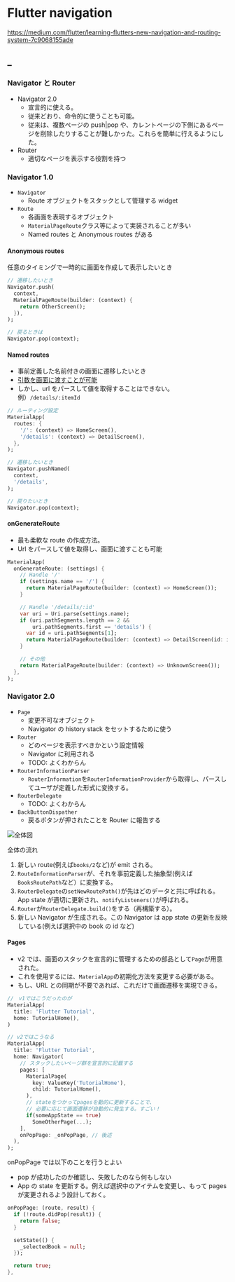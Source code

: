 # Flutter navigation

https://medium.com/flutter/learning-flutters-new-navigation-and-routing-system-7c9068155ade

## \_

### Navigator と Router

- Navigator 2.0
  - 宣言的に使える。
  - 従来どおり、命令的に使うことも可能。
  - 従来は、複数ページの push|pop や、カレントページの下側にあるページを削除したりすることが難しかった。これらを簡単に行えるようにした。
- Router
  - 適切なページを表示する役割を持つ

### Navigator 1.0

- `Navigator`
  - Route オブジェクトをスタックとして管理する widget
- `Route`
  - 各画面を表現するオブジェクト
  - `MaterialPageRoute`クラス等によって実装されることが多い
  - Named routes と Anonymous routes がある

#### Anonymous routes

任意のタイミングで一時的に画面を作成して表示したいとき

```dart
// 遷移したいとき
Navigator.push(
  context,
  MaterialPageRoute(builder: (context) {
    return OtherScreen();
  }),
);

// 戻るときは
Navigator.pop(context);
```

#### Named routes

- 事前定義した名前付きの画面に遷移したいとき
- [引数を画面に渡すことが可能](https://flutter.dev/docs/cookbook/navigation/navigate-with-arguments)
- しかし、url をパースして値を取得することはできない。例）`/details/:itemId`

```dart
// ルーティング設定
MaterialApp(
  routes: {
    '/': (context) => HomeScreen(),
    '/details': (context) => DetailScreen(),
  },
);

// 遷移したいとき
Navigator.pushNamed(
  context,
  '/details',
);

// 戻りたいとき
Navigator.pop(context);
```

#### onGenerateRoute

- 最も柔軟な route の作成方法。
- Url をパースして値を取得し、画面に渡すことも可能

```dart
MaterialApp(
  onGenerateRoute: (settings) {
    // Handle '/'
    if (settings.name == '/') {
      return MaterialPageRoute(builder: (context) => HomeScreen());
    }

    // Handle '/details/:id'
    var uri = Uri.parse(settings.name);
    if (uri.pathSegments.length == 2 &&
        uri.pathSegments.first == 'details') {
      var id = uri.pathSegments[1];
      return MaterialPageRoute(builder: (context) => DetailScreen(id: id));
    }

    // その他
    return MaterialPageRoute(builder: (context) => UnknownScreen());
  },
);
```

### Navigator 2.0

- `Page`
  - 変更不可なオブジェクト
  - Navigator の history stack をセットするために使う
- `Router`
  - どのページを表示すべきかという設定情報
  - Navigator に利用される
  - TODO: よくわからん
- `RouterInformationParser`
  - `RouterInformation`を`RouterInformationProvider`から取得し、パースしてユーザが定義した形式に変換する。
- `RouterDelegate`
  - TODO: よくわからん
- `BackButtonDispather`
  - 戻るボタンが押されたことを Router に報告する

![全体図](https://res.cloudinary.com/ds0prnqhx/image/upload/v1628815745/markdown/20210813094904.jpg)

全体の流れ

1. 新しい route(例えば`books/2`など)が emit される。
1. `RouteInformationParser`が、それを事前定義した抽象型(例えば`BooksRoutePath`など）に変換する。
1. `RouterDelegate`の`setNewRoutePath()`が先ほどのデータと共に呼ばれる。App state が適切に更新され、`notifyListeners()`が呼ばれる。
1. `Router`が`RouterDelegate.build()`をする（再構築する）。
1. 新しい Navigator が生成される。この Navigator は app state の更新を反映している(例えば選択中の book の id など)

#### Pages

- v2 では、画面のスタックを宣言的に管理するための部品として`Page`が用意された。
- これを使用するには、`MaterialApp`の初期化方法を変更する必要がある。
- もし、URL との同期が不要であれば、これだけで画面遷移を実現できる。

```dart
//　v1ではこうだったのが
MaterialApp(
  title: 'Flutter Tutorial',
  home: TutorialHome(),
)

// v2ではこうなる
MaterialApp(
  title: 'Flutter Tutorial',
  home: Navigator(
    // スタックしたいページ群を宣言的に記載する
    pages: [
      MaterialPage(
        key: ValueKey('TutorialHome'),
        child: TutorialHome(),
      ),
      // stateをつかってpagesを動的に更新することで、
      // 必要に応じて画面遷移が自動的に発生する。すごい！
      if(someAppState == true)
        SomeOtherPage(...);
    ],
    onPopPage: _onPopPage, // 後述
  ),
);
```

onPopPage では以下のことを行うとよい

- pop が成功したのか確認し、失敗したのなら何もしない
- App の state を更新する。例えば選択中のアイテムを変更し、もって pages が変更されるよう設計しておく。

```dart
onPopPage: (route, result) {
  if (!route.didPop(result)) {
    return false;
  }

  setState(() {
    _selectedBook = null;
  });

  return true;
},
```
